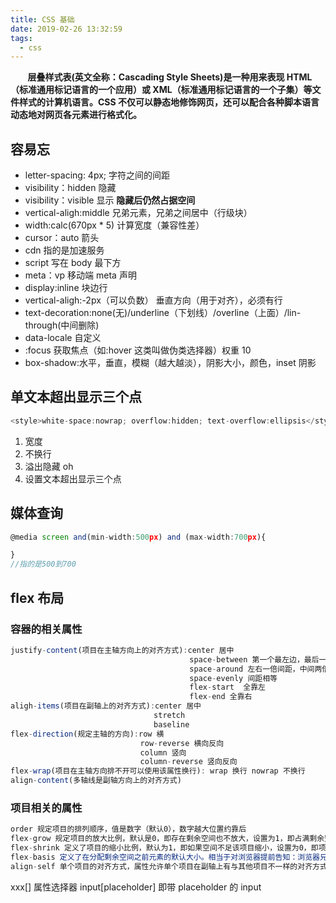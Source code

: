 ```yaml
---
title: CSS 基础
date: 2019-02-26 13:32:59
tags:
  - css
---
```


&#160; &#160; &#160; &#160;**层叠样式表(英文全称：Cascading Style Sheets)是一种用来表现 HTML（标准通用标记语言的一个应用）或 XML（标准通用标记语言的一个子集）等文件样式的计算机语言。CSS 不仅可以静态地修饰网页，还可以配合各种脚本语言动态地对网页各元素进行格式化。**

  <!-- more -->

## 容易忘

- letter-spacing: 4px; 字符之间的间距
- visibility：hidden 隐藏
- visibility：visible 显示
  **隐藏后仍然占据空间**
- vertical-aligh:middle 兄弟元素，兄弟之间居中（行级块）
- width:calc(670px \* 5) 计算宽度（兼容性差）
- cursor：auto 箭头
- cdn 指的是加速服务
- script 写在 body 最下方
- meta：vp 移动端 meta 声明
- display:inline 块边行
- vertical-aligh:-2px（可以负数） 垂直方向（用于对齐），必须有行
- text-decoration:none(无)/underline（下划线）/overline（上面）/lin-through(中间删除)
- data-locale 自定义
- :focus 获取焦点（如:hover 这类叫做伪类选择器）权重 10
- box-shadow:水平，垂直，模糊（越大越淡），阴影大小，颜色，inset 阴影

## 单文本超出显示三个点

```js
<style>white-space:nowrap; overflow:hidden; text-overflow:ellipsis</style>
```

1. 宽度
2. 不换行
3. 溢出隐藏 oh
4. 设置文本超出显示三个点

## 媒体查询

```js
@media screen and(min-width:500px) and (max-width:700px){

}
//指的是500到700
```

## flex 布局

### 容器的相关属性

```js
justify-content(项目在主轴方向上的对齐方式):center 居中
                                        space-between 第一个最左边，最后一个在最右边，其他间距相同
                                        space-around 左右一倍间距，中间两倍间距
                                        space-evenly 间距相等
                                        flex-start  全靠左
                                        flex-end 全靠右
aligh-items(项目在副轴上的对齐方式):center 居中
                                stretch
                                baseline
flex-direction(规定主轴的方向):row 横
                             row-reverse 横向反向
                             column 竖向
                             column-reverse 竖向反向
flex-wrap(项目在主轴方向排不开可以使用该属性换行): wrap 换行 nowrap 不换行
align-content(多轴线是副轴方向上的对齐方式)
```

### 项目相关的属性

```js
order 规定项目的排列顺序，值是数字（默认0），数字越大位置约靠后
flex-grow 规定项目的放大比例，默认是0，即存在剩余空间也不放大，设置为1，即占满剩余空间
flex-shrink 定义了项目的缩小比例，默认为1，即如果空间不足该项目缩小，设置为0，即项目不会缩小
flex-basis 定义了在分配剩余空间之前元素的默认大小。相当于对浏览器提前告知：浏览器兄，我要占据这么大的空间，提前帮我预留好。`flex-basis: <length> | auto; /* 默认值是 auto */`
align-self 单个项目的对齐方式，属性允许单个项目在副轴上有与其他项目不一样的对齐方式，可覆盖aligh-items属性

```

xxx[] 属性选择器
input[placeholder] 即带 placeholder 的 input
